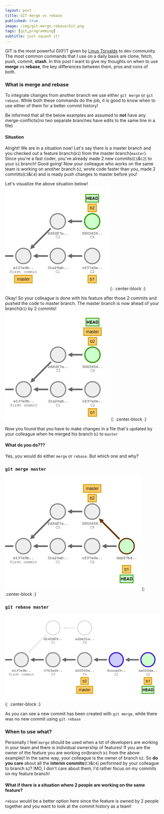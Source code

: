 ```yaml
---
layout: post
title: GIT merge vs rebase
published: true
image: /img/git-merge-rebase/Git.png
tags: [git,programming]
subtitle: just squash it!
---
```

GIT is the most powerful GI(F)T given by [Linus Torvalds](https://en.wikipedia.org/wiki/Linus_Torvalds) to dev community. The most common commands that I use on a daily basis are clone, fetch, push, commit, **stash**. In this post I want to give my thoughts on when to use **merge** vs **rebase**, the key differences between them, pros and cons of both.

### What is merge and rebase

To integrate changes from another branch we use either `git merge` or `git rebase`. While both these commands do the job, it is good to know when to use either of them for a better commit history!

Be informed that all the below examples are assumed to **not** have any merge-conflicts(no two separate branches have edits to the same line in a file)

#### Situation

Alright! We are in a situation now! Let's say there is a master branch and you checked out a feature branch(`b1`) from the master branch(`master`). Since you're a fast coder, you've already made 2 new commits(`C1`&`C2`) to your `b1` branch! Good going!
Now your colleague who works on the same team is working on another branch `b2`, wrote code faster than you, made 2 commits(`C3`&`C4`) and is ready push changes to master before you!

Let's visualize the above situation below!
![1](/img/git-merge-rebase/git1.PNG){: .center-block :}

Okay! So your colleague is done with his feature after those 2 commits and pushed the code to master branch. The master branch is now ahead of your branch(`b1`) by 2 commits!
![2](/img/git-merge-rebase/git2.PNG){: .center-block :}

Now you found that you have to make changes in a file that's updated by your colleague when he merged his branch `b2` to `master`
#### What do you do???
Yes, you would do either `merge` or `rebase`. But which one and why?

### `git merge master`
![3](/img/git-merge-rebase/git3.PNG){: .center-block :}

### `git rebase master`
![4](/img/git-merge-rebase/git4.PNG){: .center-block :}

As you can see a new commit has been created with `git merge`, while there was no new commit using `git rebase`

### When to use what?

Personally I feel `merge` should be used when a lot of developers are working in your team and there is individual ownership of features! If you are the owner of the feature you are working on(branch `b1` from the above example)! In the same way, your colleague is the owner of branch `b2`. So **do you care** about all the **interim commits**(`C3`&`C4`) performed by your colleague to branch `b2`?
IMO, I don't care about them, I'd rather focus on my commits on my feature branch!

#### What if there is a situation where 2 people are working on the same feature? 

`rebase` would be a better option here since the feature is owned by 2 people together and you want to look at the commit history as a team!
